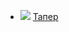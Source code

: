 * ![](/books/prose_rus_classic/Александр%20Иванович%20Куприн/Тапер.jpg) [Тапер](/books/prose_rus_classic/Александр%20Иванович%20Куприн/Тапер)